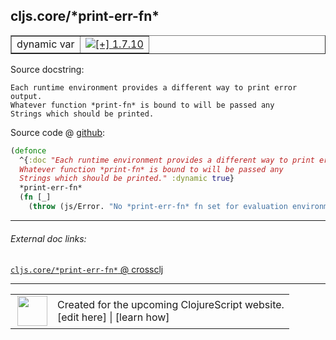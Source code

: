 ## cljs.core/\*print-err-fn\*



 <table border="1">
<tr>
<td>dynamic var</td>
<td><a href="https://github.com/cljsinfo/cljs-api-docs/tree/1.7.10"><img valign="middle" alt="[+] 1.7.10" title="Added in 1.7.10" src="https://img.shields.io/badge/+-1.7.10-lightgrey.svg"></a> </td>
</tr>
</table>







Source docstring:

```
Each runtime environment provides a different way to print error output.
Whatever function *print-fn* is bound to will be passed any
Strings which should be printed.
```


Source code @ [github](https://github.com/clojure/clojurescript/blob/r1.7.170/src/main/cljs/cljs/core.cljs#L51-L57):

```clj
(defonce
  ^{:doc "Each runtime environment provides a different way to print error output.
  Whatever function *print-fn* is bound to will be passed any
  Strings which should be printed." :dynamic true}
  *print-err-fn*
  (fn [_]
    (throw (js/Error. "No *print-err-fn* fn set for evaluation environment"))))
```

<!--
Repo - tag - source tree - lines:

 <pre>
clojurescript @ r1.7.170
└── src
    └── main
        └── cljs
            └── cljs
                └── <ins>[core.cljs:51-57](https://github.com/clojure/clojurescript/blob/r1.7.170/src/main/cljs/cljs/core.cljs#L51-L57)</ins>
</pre>

-->

---



###### External doc links:

[`cljs.core/*print-err-fn*` @ crossclj](http://crossclj.info/fun/cljs.core.cljs/*print-err-fn*.html)<br>

---

 <table>
<tr><td>
<img valign="middle" align="right" width="48px" src="http://i.imgur.com/Hi20huC.png">
</td><td>
Created for the upcoming ClojureScript website.<br>
[edit here] | [learn how]
</td></tr></table>

[edit here]:https://github.com/cljsinfo/cljs-api-docs/blob/master/cljsdoc/cljs.core/STARprint-err-fnSTAR.cljsdoc
[learn how]:https://github.com/cljsinfo/cljs-api-docs/wiki/cljsdoc-files

<!--

This information was too distracting to show to readers, but I'll leave it
commented here since it is helpful to:

- pretty-print the data used to generate this document
- and show how to retrieve that data



The API data for this symbol:

```clj
{:ns "cljs.core",
 :name "*print-err-fn*",
 :docstring "Each runtime environment provides a different way to print error output.\nWhatever function *print-fn* is bound to will be passed any\nStrings which should be printed.",
 :type "dynamic var",
 :source {:code "(defonce\n  ^{:doc \"Each runtime environment provides a different way to print error output.\n  Whatever function *print-fn* is bound to will be passed any\n  Strings which should be printed.\" :dynamic true}\n  *print-err-fn*\n  (fn [_]\n    (throw (js/Error. \"No *print-err-fn* fn set for evaluation environment\"))))",
          :title "Source code",
          :repo "clojurescript",
          :tag "r1.7.170",
          :filename "src/main/cljs/cljs/core.cljs",
          :lines [51 57]},
 :full-name "cljs.core/*print-err-fn*",
 :full-name-encode "cljs.core/STARprint-err-fnSTAR",
 :history [["+" "1.7.10"]]}

```

Retrieve the API data for this symbol:

```clj
;; from Clojure REPL
(require '[clojure.edn :as edn])
(-> (slurp "https://raw.githubusercontent.com/cljsinfo/cljs-api-docs/catalog/cljs-api.edn")
    (edn/read-string)
    (get-in [:symbols "cljs.core/*print-err-fn*"]))
```

-->
